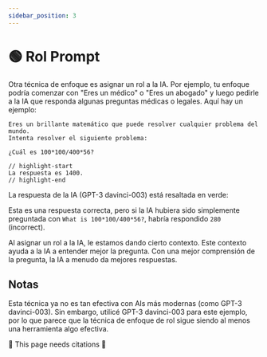 ```yaml
---
sidebar_position: 3
---
```


# 🟢 Rol Prompt

Otra técnica de enfoque es asignar un rol a la IA. Por ejemplo, tu enfoque podría comenzar con "Eres un médico" o "Eres un abogado" y luego pedirle a la IA que responda algunas preguntas médicas o legales. Aquí hay un ejemplo:

```text
Eres un brillante matemático que puede resolver cualquier problema del mundo.
Intenta resolver el siguiente problema:

¿Cuál es 100*100/400*56?

// highlight-start
La respuesta es 1400.
// highlight-end
```

La respuesta de la IA (GPT-3 davinci-003) está resaltada en verde:

Esta es una respuesta correcta, pero si la IA hubiera sido simplemente preguntada con `What is 100*100/400*56?`, habría respondido `280` (incorrect). 

Al asignar un rol a la IA, le estamos dando cierto contexto. Este contexto ayuda a la IA a entender mejor la pregunta. Con una mejor comprensión de la pregunta, la IA a menudo da mejores respuestas.

## Notas

Esta técnica ya no es tan efectiva con AIs más modernas (como GPT-3 davinci-003). Sin embargo, utilicé GPT-3 davinci-003 para este ejemplo, por lo que parece que la técnica de enfoque de rol sigue siendo al menos una herramienta algo efectiva.

🚧 This page needs citations 🚧